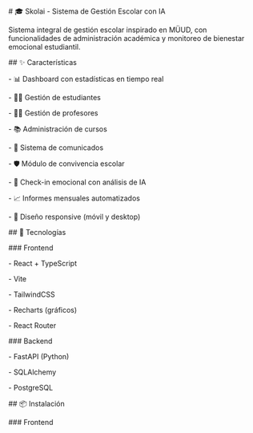 \# 🎓 Skolai - Sistema de Gestión Escolar con IA



Sistema integral de gestión escolar inspirado en MÜUD, con funcionalidades de administración académica y monitoreo de bienestar emocional estudiantil.



\## ✨ Características



\- 📊 Dashboard con estadísticas en tiempo real

\- 👨‍🎓 Gestión de estudiantes

\- 👨‍🏫 Gestión de profesores

\- 📚 Administración de cursos

\- 📢 Sistema de comunicados

\- 🛡️ Módulo de convivencia escolar

\- 💭 Check-in emocional con análisis de IA

\- 📈 Informes mensuales automatizados

\- 📱 Diseño responsive (móvil y desktop)



\## 🚀 Tecnologías



\### Frontend

\- React + TypeScript

\- Vite

\- TailwindCSS

\- Recharts (gráficos)

\- React Router



\### Backend

\- FastAPI (Python)

\- SQLAlchemy

\- PostgreSQL



\## 📦 Instalación



\### Frontend



